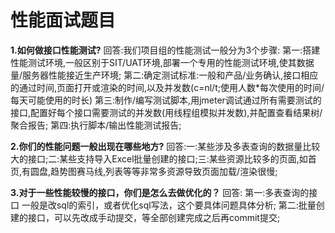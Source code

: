 # 性能面试题目
**1.如何做接口性能测试?**
  回答:我们项目组的性能测试一般分为3个步骤: 
       第一:搭建性能测试环境,一般区别于SIT/UAT环境,部署一个专用的性能测试环境,使其数据量/服务器性能接近生产环境;
       第二:确定测试标准:一般和产品/业务确认,接口相应的通过时间,页面打开或渲染的时间,以及并发数(c=nl/t;使用人数*每次使用的时间/每天可能使用的时长)
       第三:制作/编写测试脚本,用jmeter调试通过所有需要测试的接口,配置好每个接口需要测试的并发数(用线程组模拟并发数),并配置查看结果树/聚合报告;
       第四:执行脚本/输出性能测试报告;
       
**2.你们的性能问题一般出现在哪些地方?**
  回答:一:某些涉及多表查询的数据量比较大的接口;二:某些支持导入Excel批量创建的接口;三:某些资源比较多的页面,如首页,有圆盘,趋势图赛马线,列表等等非常多资源导致页面加载/渲染很慢;

**3.对于一些性能较慢的接口，你们是怎么去做优化的？**
  回答: 第一:多表查询的接口 一般是改sql的索引，或者优化sql写法，这个要具体问题具体分析;
       第二:批量创建的接口，可以先改成手动提交，等全部创建完成之后再commit提交;